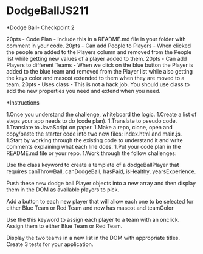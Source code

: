 # DodgeBallJS211

\*Dodge Ball- Checkpoint 2

20pts - Code Plan - Include this in a README.md file in your folder with comment in your code.
20pts - Can add People to Players - When clicked the people are added to the Players column and removed from the People list while getting new values of a player added to them.
20pts - Can add Players to different Teams - When we click on the blue button the Player is added to the blue team and removed from the Player list while also getting the keys color and mascot extended to them when they are moved to a team.
20pts - Uses class - This is not a hack job. You should use class to add the new properties you need and extend when you need.

\*Instructions

1.Once you understand the challenge, whiteboard the logic.
1.Create a list of steps your app needs to do (code plan).
1.Translate to pseudo code.
1.Translate to JavaScript on paper.
1.Make a repo, clone, open and copy/paste the starter code into two new files: index.html and main.js.
1.Start by working through the existing code to understand it and write comments explaining what each line does.
1.Put your code plan in the README.md file or your repo.
1.Work through the follow challenges:

Use the class keyword to create a template of a dodgeBallPlayer that requires canThrowBall, canDodgeBall, hasPaid, isHealthy, yearsExperience.

Push these new dodge ball Player objects into a new array and then display them in the DOM as available players to pick.

Add a button to each new player that will allow each one to be selected for either Blue Team or Red Team and now has mascot and teamColor

Use the this keyword to assign each player to a team with an onclick. Assign them to either Blue Team or Red Team.

Display the two teams in a new list in the DOM with appropriate titles.
Create 3 tests for your application.

